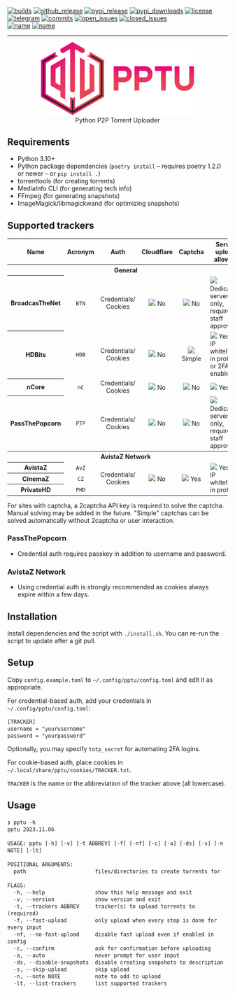 [![builds](https://img.shields.io/github/actions/workflow/status/pcroland/pptu/build.yaml?logo=github&style=flat-square)](https://github.com/pcroland/pptu/actions/workflows/build.yaml)
[![github_release](https://img.shields.io/github/v/release/pcroland/pptu?logo=github&color=70920c&style=flat-square)](https://github.com/pcroland/pptu/releases)
[![pypi_release](https://img.shields.io/pypi/v/pptu?label=PyPI&logo=pypi&logoColor=ffffff&color=70920c&style=flat-square)](https://pypi.org/project/pptu)
[![pypi_downloads](https://img.shields.io/pypi/dm/pptu?color=70920c&logo=pypi&logoColor=white&style=flat-square)](https://pypi.org/project/pptu)
[![license](https://img.shields.io/github/license/pcroland/pptu?color=blueviolet&style=flat-square)](https://github.com/pcroland/pptu/blob/master/LICENSE)
\
[![telegram](https://img.shields.io/endpoint?label=Discussion%20%26%20support&style=flat-square&url=https%3A%2F%2Fmogyo.ro%2Fquart-apis%2Ftgmembercount%3Fchat_id%3Dpptu_community)](https://t.me/pptu_community)
[![commits](https://img.shields.io/github/last-commit/pcroland/pptu?color=355ab8&logo=github&style=flat-square)](https://github.com/pcroland/pptu/commits/main)
[![open_issues](https://img.shields.io/github/issues/pcroland/pptu?color=718bcd&logo=github&style=flat-square)](https://github.com/pcroland/pptu/issues)
[![closed_issues](https://img.shields.io/github/issues-closed/pcroland/pptu?color=253e80&logo=github&style=flat-square)](https://github.com/pcroland/pptu/issues?q=is%3Aissue+is%3Aclosed)
\
[![name](https://img.shields.io/badge/platform-win%20%7C%20linux%20%7C%20osx-eeeeee?style=flat-square)](https://github.com/pcroland/pptu)
[![name](https://img.shields.io/pypi/pyversions/pptu?logo=Python&logoColor=eeeeee&color=eeeeee&style=flat-square)](https://github.com/pcroland/pptu)
<hr>
<p align="center"><img width="350" src="logo/logo.svg"><br>Python P2P Torrent Uploader</p>

## Requirements
* Python 3.10+
* Python package dependencies (`poetry install` – requires poetry 1.2.0 or newer – or `pip install .`)
* torrenttools (for creating torrents)
* MediaInfo CLI (for generating tech info)
* FFmpeg (for generating snapshots)
* ImageMagick/libmagickwand (for optimizing snapshots)

## Supported trackers
<table>
  <tr>
    <th>Name</th>
    <th>Acronym</th>
    <th>Auth</th>
    <th>Cloudflare</th>
    <th>Captcha</th>
    <th>Server upload allowed</th>
  </tr>
  <tr>
    <th colspan="6">General</th>
  </tr>
  <tr>
    <th>BroadcasTheNet</th>
    <td align="center"><code>BTN</code></td>
    <td align="center">Credentials/<br />Cookies</td>
    <td align="center"><img src="https://github.githubassets.com/images/icons/emoji/unicode/274c.png" width="14" /> No</td>
    <td align="center"><img src="https://github.githubassets.com/images/icons/emoji/unicode/274c.png" width="14" /> No</td>
    <td><img src="https://github.githubassets.com/images/icons/emoji/unicode/26a0.png" width="14" /> Dedicated servers only, requires staff approval</td>
  </tr>
  <tr>
    <th>HDBits</th>
    <td align="center"><code>HDB</code></td>
    <td align="center">Credentials/<br />Cookies</td>
    <td align="center"><img width="14" src="https://github.githubassets.com/images/icons/emoji/unicode/274c.png"> No</td>
    <td align="center"><img width="14" src="https://github.githubassets.com/images/icons/emoji/unicode/2714.png"> Simple</td>
    <td><img src="https://github.githubassets.com/images/icons/emoji/unicode/2714.png" width="14" /> Yes, if IP whitelisted in profile or 2FA enabled</td>
  </tr>
  <tr>
    <th>nCore</th>
    <td align="center"><code>nC</code></td>
    <td align="center">Credentials/<br />Cookies</td>
    <td align="center"><img src="https://github.githubassets.com/images/icons/emoji/unicode/274c.png" width="14" /> No</td>
    <td align="center"><img src="https://github.githubassets.com/images/icons/emoji/unicode/274c.png" width="14" /> No</td>
    <td><img src="https://github.githubassets.com/images/icons/emoji/unicode/2714.png" width="14" /> Yes</td>
  </tr>
    <tr>
    <th>PassThePopcorn</th>
    <td align="center"><code>PTP</code></td>
    <td align="center">Credentials/<br />Cookies</td>
    <td align="center"><img src="https://github.githubassets.com/images/icons/emoji/unicode/274c.png" width="14" /> No</td>
    <td align="center"><img src="https://github.githubassets.com/images/icons/emoji/unicode/274c.png" width="14" /> No</td>
    <td><img src="https://github.githubassets.com/images/icons/emoji/unicode/26a0.png" width="14" /> Dedicated servers only, requires staff approval</td>
  </tr>
  <tr>
    <th colspan="6">AvistaZ Network</th>
  </tr>
  <tr>
    <th>AvistaZ</td>
    <td align="center"><code>AvZ</code></td>
    <td align="center" rowspan="3">Credentials/<br />Cookies</td>
    <td align="center" rowspan="3"><img src="https://github.githubassets.com/images/icons/emoji/unicode/274c.png" width="14" /> No</td>
    <td align="center" rowspan="3"><img src="https://github.githubassets.com/images/icons/emoji/unicode/2714.png" width="14" /> Yes</td>
    <td rowspan="3"><img src="https://github.githubassets.com/images/icons/emoji/unicode/2714.png" width="14" /> Yes, if IP whitelisted in profile</td>
  </tr>
  <tr>
    <th>CinemaZ</th>
    <td align="center"><code>CZ</code></td>
  </tr>
  <tr>
    <th>PrivateHD</th>
    <td align="center"><code>PHD</code></td>
  </tr>
</table>

For sites with captcha, a 2captcha API key is required to solve the captcha. Manual solving may be added in the future.
"Simple" captchas can be solved automatically without 2captcha or user interaction.

### PassThePopcorn
* Credential auth requires passkey in addition to username and password.

### AvistaZ Network
* Using credential auth is strongly recommended as cookies always expire within a few days.

## Installation
Install dependencies and the script with `./install.sh`. You can re-run the script to update after a git pull.

## Setup
Copy `config.example.toml` to `~/.config/pptu/config.toml` and edit it as appropriate.

For credential-based auth, add your credentials in `~/.config/pptu/config.toml`:
```
[TRACKER]
username = "yourusername"
password = "yourpassword"
```
Optionally, you may specify `totp_secret` for automating 2FA logins.

For cookie-based auth, place cookies in `~/.local/share/pptu/cookies/TRACKER.txt`.

`TRACKER` is the name or the abbreviation of the tracker above (all lowercase).

## Usage
```
❯ pptu -h
pptu 2023.11.06

USAGE: pptu [-h] [-v] [-t ABBREV] [-f] [-nf] [-c] [-a] [-ds] [-s] [-n NOTE] [-lt]

POSITIONAL ARGUMENTS:
  path                      files/directories to create torrents for

FLAGS:
  -h, --help                show this help message and exit
  -v, --version             show version and exit
  -t, --trackers ABBREV     tracker(s) to upload torrents to (required)
  -f, --fast-upload         only upload when every step is done for every input
  -nf, --no-fast-upload     disable fast upload even if enabled in config
  -c, --confirm             ask for confirmation before uploading
  -a, --auto                never prompt for user input
  -ds, --disable-snapshots  disable creating snapshots to description
  -s, --skip-upload         skip upload
  -n, --note NOTE           note to add to upload
  -lt, --list-trackers      list supported trackers
```
